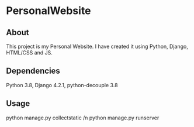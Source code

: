 # PersonalWebsite
## About
This project is my Personal Website. I have created it using Python, Django, HTML/CSS and JS.
## Dependencies 
Python 3.8, Django 4.2.1, python-decouple 3.8
## Usage
python manage.py collectstatic /n
python manage.py runserver
